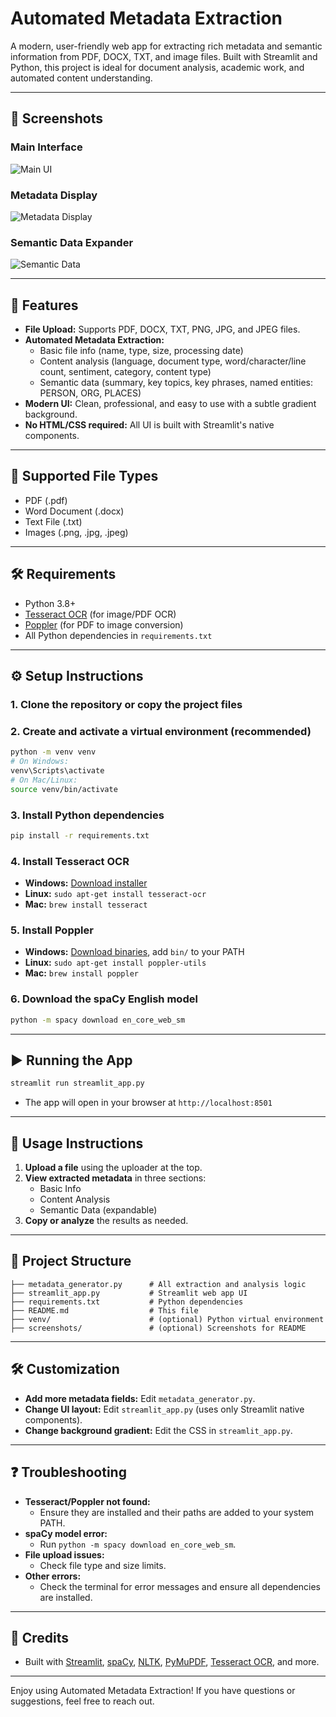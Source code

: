 # Automated Metadata Extraction

A modern, user-friendly web app for extracting rich metadata and semantic information from PDF, DOCX, TXT, and image files. Built with Streamlit and Python, this project is ideal for document analysis, academic work, and automated content understanding.

---

## 📸 Screenshots

### Main Interface
![Main UI](screenshots/screenshot1.png)

### Metadata Display
![Metadata Display](screenshots/screenshot2.png)

### Semantic Data Expander
![Semantic Data](screenshots/screenshot3.png)

---

## 🚀 Features
- **File Upload:** Supports PDF, DOCX, TXT, PNG, JPG, and JPEG files.
- **Automated Metadata Extraction:**
  - Basic file info (name, type, size, processing date)
  - Content analysis (language, document type, word/character/line count, sentiment, category, content type)
  - Semantic data (summary, key topics, key phrases, named entities: PERSON, ORG, PLACES)
- **Modern UI:** Clean, professional, and easy to use with a subtle gradient background.
- **No HTML/CSS required:** All UI is built with Streamlit's native components.

---

## 📂 Supported File Types
- PDF (.pdf)
- Word Document (.docx)
- Text File (.txt)
- Images (.png, .jpg, .jpeg)

---

## 🛠️ Requirements
- Python 3.8+
- [Tesseract OCR](https://github.com/tesseract-ocr/tesseract) (for image/PDF OCR)
- [Poppler](http://blog.alivate.com.au/poppler-windows/) (for PDF to image conversion)
- All Python dependencies in `requirements.txt`

---

## ⚙️ Setup Instructions

### 1. Clone the repository or copy the project files

### 2. Create and activate a virtual environment (recommended)
```bash
python -m venv venv
# On Windows:
venv\Scripts\activate
# On Mac/Linux:
source venv/bin/activate
```

### 3. Install Python dependencies
```bash
pip install -r requirements.txt
```

### 4. Install Tesseract OCR
- **Windows:** [Download installer](https://github.com/tesseract-ocr/tesseract/wiki/Downloads)
- **Linux:** `sudo apt-get install tesseract-ocr`
- **Mac:** `brew install tesseract`

### 5. Install Poppler
- **Windows:** [Download binaries](http://blog.alivate.com.au/poppler-windows/), add `bin/` to your PATH
- **Linux:** `sudo apt-get install poppler-utils`
- **Mac:** `brew install poppler`

### 6. Download the spaCy English model
```bash
python -m spacy download en_core_web_sm
```

---

## ▶️ Running the App
```bash
streamlit run streamlit_app.py
```
- The app will open in your browser at `http://localhost:8501`

---

## 📝 Usage Instructions
1. **Upload a file** using the uploader at the top.
2. **View extracted metadata** in three sections:
   - Basic Info
   - Content Analysis
   - Semantic Data (expandable)
3. **Copy or analyze** the results as needed.

---

## 📁 Project Structure
```
├── metadata_generator.py      # All extraction and analysis logic
├── streamlit_app.py           # Streamlit web app UI
├── requirements.txt           # Python dependencies
├── README.md                  # This file
├── venv/                      # (optional) Python virtual environment
├── screenshots/               # (optional) Screenshots for README
```

---

## 🛠️ Customization
- **Add more metadata fields:** Edit `metadata_generator.py`.
- **Change UI layout:** Edit `streamlit_app.py` (uses only Streamlit native components).
- **Change background gradient:** Edit the CSS in `streamlit_app.py`.

---

## ❓ Troubleshooting
- **Tesseract/Poppler not found:**
  - Ensure they are installed and their paths are added to your system PATH.
- **spaCy model error:**
  - Run `python -m spacy download en_core_web_sm`.
- **File upload issues:**
  - Check file type and size limits.
- **Other errors:**
  - Check the terminal for error messages and ensure all dependencies are installed.

---

## 📣 Credits
- Built with [Streamlit](https://streamlit.io/), [spaCy](https://spacy.io/), [NLTK](https://www.nltk.org/), [PyMuPDF](https://pymupdf.readthedocs.io/), [Tesseract OCR](https://github.com/tesseract-ocr/tesseract), and more.

---

Enjoy using Automated Metadata Extraction! If you have questions or suggestions, feel free to reach out. 